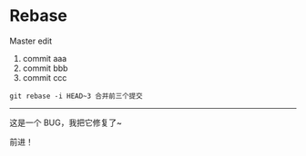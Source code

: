# Rebase

Master edit

1. commit aaa
2. commit bbb
3. commit ccc

`git rebase -i HEAD~3 合并前三个提交`

---

这是一个 BUG，我把它修复了~

前进！
